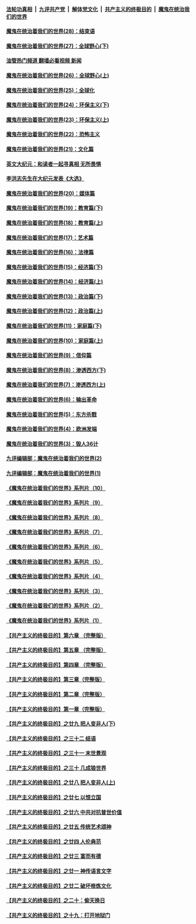 ####  [法轮功真相](../../../../basic/blob/master/README.md?t=04291701) &nbsp;|&nbsp; [九评共产党](../../../../9ping.md/blob/master/README.md?t=04291701) &nbsp;|&nbsp; [解体党文化](../../../../jtdwh.md/blob/master/README.md?t=04291701)  &nbsp;|&nbsp; [共产主义的终极目的](../../../../gczydzjmd.md/blob/master/README.md?t=04291701) &nbsp;|&nbsp; [魔鬼在统治我们的世界](../../../../mgztzwmdsj.md/blob/master/README.md?t=04291701) 

#### [魔鬼在统治着我们的世界(28)：结束语](../pages/nsc422/n10936246.md?t=04291701) 

#### [魔鬼在统治着我们的世界(27)：全球野心(下)](../pages/nsc422/n10928319.md?t=04291701) 

#### [油管热门频道 翻墙必看视频 新闻](http://95.179.203.213:81/youtube.html)

#### [魔鬼在统治着我们的世界(26)：全球野心(上)](../pages/nsc422/n10900318.md?t=04291701) 

#### [魔鬼在统治着我们的世界(25)：全球化](../pages/nsc422/n10788205.md?t=04291701) 

#### [魔鬼在统治着我们的世界(24)：环保主义(下)](../pages/nsc422/n10695307.md?t=04291701) 

#### [魔鬼在统治着我们的世界(23)：环保主义(上)](../pages/nsc422/n10688613.md?t=04291701) 

#### [魔鬼在统治着我们的世界(22)：恐怖主义](../pages/nsc422/n10614727.md?t=04291701) 

#### [魔鬼在统治着我们的世界(21)：文化篇](../pages/nsc422/n10597706.md?t=04291701) 

#### [英文大纪元：和读者一起寻真相 无所畏惧](../pages/nsc422/n12542027.md?t=04291701) 

#### [李洪志先生在大纪元发表《大选》](../pages/nsc422/n12534746.md?t=04291701) 

#### [魔鬼在统治着我们的世界(20)：媒体篇](../pages/nsc422/n10586579.md?t=04291701) 

#### [魔鬼在统治着我们的世界(19)：教育篇(下)](../pages/nsc422/n10564808.md?t=04291701) 

#### [魔鬼在统治着我们的世界(18)：教育篇(上)](../pages/nsc422/n10526970.md?t=04291701) 

#### [魔鬼在统治着我们的世界(17)：艺术篇](../pages/nsc422/n10499093.md?t=04291701) 

#### [魔鬼在统治着我们的世界(16)：法律篇](../pages/nsc422/n10485969.md?t=04291701) 

#### [魔鬼在统治着我们的世界(15)：经济篇(下)](../pages/nsc422/n10469975.md?t=04291701) 

#### [魔鬼在统治着我们的世界(14)：经济篇(上)](../pages/nsc422/n10457370.md?t=04291701) 

#### [魔鬼在统治着我们的世界(13)：政治篇(下)](../pages/nsc422/n10448270.md?t=04291701) 

#### [魔鬼在统治着我们的世界(12)：政治篇(上)](../pages/nsc422/n10444576.md?t=04291701) 

#### [魔鬼在统治着我们的世界(11)：家庭篇(下)](../pages/nsc422/n10440961.md?t=04291701) 

#### [魔鬼在统治着我们的世界(10)：家庭篇(上)](../pages/nsc422/n10435448.md?t=04291701) 

#### [魔鬼在统治着我们的世界(9)：信仰篇](../pages/nsc422/n10432159.md?t=04291701) 

#### [魔鬼在统治着我们的世界(8)：渗透西方(下)](../pages/nsc422/n10429603.md?t=04291701) 

#### [魔鬼在统治着我们的世界(7)：渗透西方(上)](../pages/nsc422/n10426013.md?t=04291701) 

#### [魔鬼在统治着我们的世界(6)：输出革命](../pages/nsc422/n10421536.md?t=04291701) 

#### [魔鬼在统治着我们的世界(5)：东方杀戮](../pages/nsc422/n10417707.md?t=04291701) 

#### [魔鬼在统治着我们的世界(4)：欧洲发端](../pages/nsc422/n10414890.md?t=04291701) 

#### [魔鬼在统治着我们的世界(3)：毁人36计](../pages/nsc422/n10411583.md?t=04291701) 

#### [九评编辑部：魔鬼在统治着我们的世界(2)](../pages/nsc422/n10410036.md?t=04291701) 

#### [九评编辑部：魔鬼在统治着我们的世界(1)](../pages/nsc422/n10406825.md?t=04291701) 

#### [《魔鬼在统治着我们的世界》系列片（10）](../pages/nsc422/n12292670.md?t=04291701) 

#### [《魔鬼在统治着我们的世界》系列片（9）](../pages/nsc422/n12290859.md?t=04291701) 

#### [《魔鬼在统治着我们的世界》系列片（8）](../pages/nsc422/n12287445.md?t=04291701) 

#### [《魔鬼在统治着我们的世界》系列片（7）](../pages/nsc422/n12283425.md?t=04291701) 

#### [《魔鬼在统治着我们的世界》系列片（6）](../pages/nsc422/n12282314.md?t=04291701) 

#### [《魔鬼在统治着我们的世界》系列片（5）](../pages/nsc422/n12281419.md?t=04291701) 

#### [《魔鬼在统治着我们的世界》系列片（4）](../pages/nsc422/n12274024.md?t=04291701) 

#### [《魔鬼在统治着我们的世界》系列片（3）](../pages/nsc422/n12271322.md?t=04291701) 

#### [《魔鬼在统治着我们的世界》系列片（2）](../pages/nsc422/n12269049.md?t=04291701) 

#### [《魔鬼在统治着我们的世界》系列片（1）](../pages/nsc422/n12267575.md?t=04291701) 

#### [【共产主义的终极目的】第六章 （完整版）](../pages/nsc422/n11428913.md?t=04291701) 

#### [【共产主义的终极目的】第五章 （完整版）](../pages/nsc422/n11428912.md?t=04291701) 

#### [【共产主义的终极目的】第四章 （完整版）](../pages/nsc422/n11428907.md?t=04291701) 

#### [【共产主义的终极目的】第三章（完整版）](../pages/nsc422/n11428848.md?t=04291701) 

#### [【共产主义的终极目的】第二章（完整版）](../pages/nsc422/n11428831.md?t=04291701) 

#### [【共产主义的终极目的】第一章（完整版）](../pages/nsc422/n11417651.md?t=04291701) 

#### [【共产主义的终极目的】之廿九 把人变非人(下)](../pages/nsc422/n11344140.md?t=04291701) 

#### [【共产主义的终极目的】之三十二 结语](../pages/nsc422/n11360535.md?t=04291701) 

#### [【共产主义的终极目的】之三十一 末世景观](../pages/nsc422/n11351129.md?t=04291701) 

#### [【共产主义的终极目的】之三十 几成狼世界](../pages/nsc422/n11348280.md?t=04291701) 

#### [【共产主义的终极目的】之廿八 把人变非人(上)](../pages/nsc422/n11340492.md?t=04291701) 

#### [【共产主义的终极目的】之廿七 以恨立国](../pages/nsc422/n11336944.md?t=04291701) 

#### [【共产主义的终极目的】之廿六 中共对抗普世价值](../pages/nsc422/n11324785.md?t=04291701) 

#### [【共产主义的终极目的】之廿五 传统艺术颂神](../pages/nsc422/n11296396.md?t=04291701) 

#### [【共产主义的终极目的】之廿四 人伦典范](../pages/nsc422/n11296397.md?t=04291701) 

#### [【共产主义的终极目的】之廿三 富而有德](../pages/nsc422/n11283598.md?t=04291701) 

#### [【共产主义的终极目的】之廿一 神传语言文字](../pages/nsc422/n11263265.md?t=04291701) 

#### [【共产主义的终极目的】之廿二 破坏修炼文化](../pages/nsc422/n11245728.md?t=04291701) 

#### [【共产主义的终极目的】之二十：偷天换日](../pages/nsc422/n11238846.md?t=04291701) 

#### [【共产主义的终极目的】之十九：打开地狱门](../pages/nsc422/n11206376.md?t=04291701) 

<img src='http://gfw-breaker.win/goodnews/indexes/nsc422.md' width='0px' height='0px'/>
